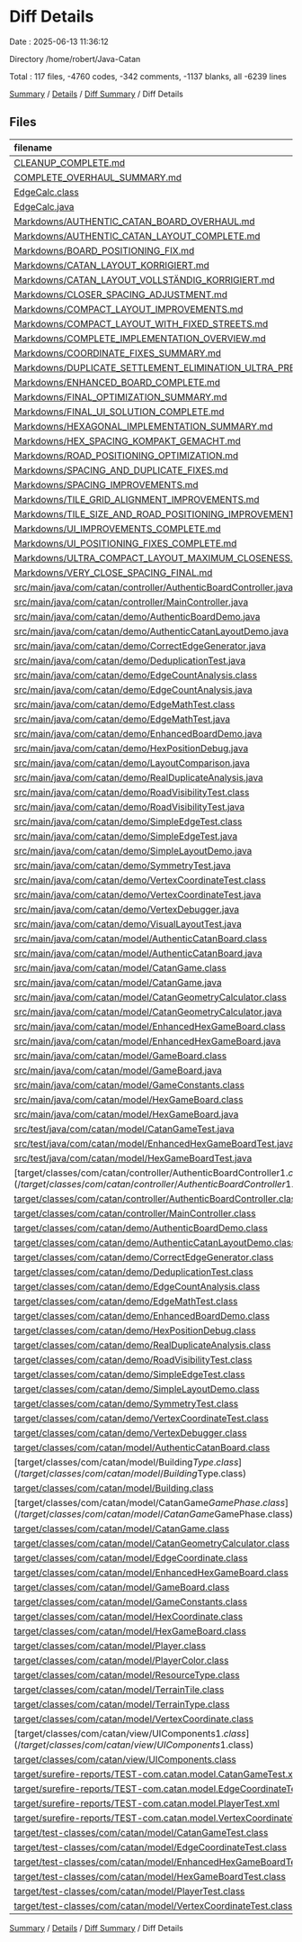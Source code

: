 # Diff Details

Date : 2025-06-13 11:36:12

Directory /home/robert/Java-Catan

Total : 117 files,  -4760 codes, -342 comments, -1137 blanks, all -6239 lines

[Summary](results.md) / [Details](details.md) / [Diff Summary](diff.md) / Diff Details

## Files
| filename | language | code | comment | blank | total |
| :--- | :--- | ---: | ---: | ---: | ---: |
| [CLEANUP\_COMPLETE.md](/CLEANUP_COMPLETE.md) | Markdown | 68 | 0 | 14 | 82 |
| [COMPLETE\_OVERHAUL\_SUMMARY.md](/COMPLETE_OVERHAUL_SUMMARY.md) | Markdown | 98 | 0 | 22 | 120 |
| [EdgeCalc.class](/EdgeCalc.class) | Java | -7 | 0 | 0 | -7 |
| [EdgeCalc.java](/EdgeCalc.java) | Java | -1 | 0 | -1 | -2 |
| [Markdowns/AUTHENTIC\_CATAN\_BOARD\_OVERHAUL.md](/Markdowns/AUTHENTIC_CATAN_BOARD_OVERHAUL.md) | Markdown | -111 | 0 | -31 | -142 |
| [Markdowns/AUTHENTIC\_CATAN\_LAYOUT\_COMPLETE.md](/Markdowns/AUTHENTIC_CATAN_LAYOUT_COMPLETE.md) | Markdown | -90 | 0 | -25 | -115 |
| [Markdowns/BOARD\_POSITIONING\_FIX.md](/Markdowns/BOARD_POSITIONING_FIX.md) | Markdown | -13 | 0 | -4 | -17 |
| [Markdowns/CATAN\_LAYOUT\_KORRIGIERT.md](/Markdowns/CATAN_LAYOUT_KORRIGIERT.md) | Markdown | -49 | 0 | -19 | -68 |
| [Markdowns/CATAN\_LAYOUT\_VOLLSTÄNDIG\_KORRIGIERT.md](/Markdowns/CATAN_LAYOUT_VOLLST%C3%84NDIG_KORRIGIERT.md) | Markdown | -76 | 0 | -21 | -97 |
| [Markdowns/CLOSER\_SPACING\_ADJUSTMENT.md](/Markdowns/CLOSER_SPACING_ADJUSTMENT.md) | Markdown | -84 | 0 | -25 | -109 |
| [Markdowns/COMPACT\_LAYOUT\_IMPROVEMENTS.md](/Markdowns/COMPACT_LAYOUT_IMPROVEMENTS.md) | Markdown | -93 | 0 | -27 | -120 |
| [Markdowns/COMPACT\_LAYOUT\_WITH\_FIXED\_STREETS.md](/Markdowns/COMPACT_LAYOUT_WITH_FIXED_STREETS.md) | Markdown | -100 | 0 | -26 | -126 |
| [Markdowns/COMPLETE\_IMPLEMENTATION\_OVERVIEW.md](/Markdowns/COMPLETE_IMPLEMENTATION_OVERVIEW.md) | Markdown | -95 | 0 | -26 | -121 |
| [Markdowns/COORDINATE\_FIXES\_SUMMARY.md](/Markdowns/COORDINATE_FIXES_SUMMARY.md) | Markdown | -72 | 0 | -20 | -92 |
| [Markdowns/DUPLICATE\_SETTLEMENT\_ELIMINATION\_ULTRA\_PRECISION.md](/Markdowns/DUPLICATE_SETTLEMENT_ELIMINATION_ULTRA_PRECISION.md) | Markdown | -121 | 0 | -33 | -154 |
| [Markdowns/ENHANCED\_BOARD\_COMPLETE.md](/Markdowns/ENHANCED_BOARD_COMPLETE.md) | Markdown | -91 | 0 | -27 | -118 |
| [Markdowns/FINAL\_OPTIMIZATION\_SUMMARY.md](/Markdowns/FINAL_OPTIMIZATION_SUMMARY.md) | Markdown | -88 | 0 | -26 | -114 |
| [Markdowns/FINAL\_UI\_SOLUTION\_COMPLETE.md](/Markdowns/FINAL_UI_SOLUTION_COMPLETE.md) | Markdown | -91 | 0 | -26 | -117 |
| [Markdowns/HEXAGONAL\_IMPLEMENTATION\_SUMMARY.md](/Markdowns/HEXAGONAL_IMPLEMENTATION_SUMMARY.md) | Markdown | -104 | 0 | -33 | -137 |
| [Markdowns/HEX\_SPACING\_KOMPAKT\_GEMACHT.md](/Markdowns/HEX_SPACING_KOMPAKT_GEMACHT.md) | Markdown | -75 | 0 | -23 | -98 |
| [Markdowns/ROAD\_POSITIONING\_OPTIMIZATION.md](/Markdowns/ROAD_POSITIONING_OPTIMIZATION.md) | Markdown | -75 | 0 | -25 | -100 |
| [Markdowns/SPACING\_AND\_DUPLICATE\_FIXES.md](/Markdowns/SPACING_AND_DUPLICATE_FIXES.md) | Markdown | -61 | 0 | -19 | -80 |
| [Markdowns/SPACING\_IMPROVEMENTS.md](/Markdowns/SPACING_IMPROVEMENTS.md) | Markdown | -85 | 0 | -25 | -110 |
| [Markdowns/TILE\_GRID\_ALIGNMENT\_IMPROVEMENTS.md](/Markdowns/TILE_GRID_ALIGNMENT_IMPROVEMENTS.md) | Markdown | -78 | 0 | -26 | -104 |
| [Markdowns/TILE\_SIZE\_AND\_ROAD\_POSITIONING\_IMPROVEMENTS.md](/Markdowns/TILE_SIZE_AND_ROAD_POSITIONING_IMPROVEMENTS.md) | Markdown | -83 | 0 | -22 | -105 |
| [Markdowns/UI\_IMPROVEMENTS\_COMPLETE.md](/Markdowns/UI_IMPROVEMENTS_COMPLETE.md) | Markdown | -141 | 0 | -38 | -179 |
| [Markdowns/UI\_POSITIONING\_FIXES\_COMPLETE.md](/Markdowns/UI_POSITIONING_FIXES_COMPLETE.md) | Markdown | -106 | 0 | -28 | -134 |
| [Markdowns/ULTRA\_COMPACT\_LAYOUT\_MAXIMUM\_CLOSENESS.md](/Markdowns/ULTRA_COMPACT_LAYOUT_MAXIMUM_CLOSENESS.md) | Markdown | -104 | 0 | -26 | -130 |
| [Markdowns/VERY\_CLOSE\_SPACING\_FINAL.md](/Markdowns/VERY_CLOSE_SPACING_FINAL.md) | Markdown | -62 | 0 | -16 | -78 |
| [src/main/java/com/catan/controller/AuthenticBoardController.java](/src/main/java/com/catan/controller/AuthenticBoardController.java) | Java | 219 | 54 | 47 | 320 |
| [src/main/java/com/catan/controller/MainController.java](/src/main/java/com/catan/controller/MainController.java) | Java | -896 | -177 | -224 | -1,297 |
| [src/main/java/com/catan/demo/AuthenticBoardDemo.java](/src/main/java/com/catan/demo/AuthenticBoardDemo.java) | Java | 58 | 8 | 18 | 84 |
| [src/main/java/com/catan/demo/AuthenticCatanLayoutDemo.java](/src/main/java/com/catan/demo/AuthenticCatanLayoutDemo.java) | Java | -64 | -6 | -16 | -86 |
| [src/main/java/com/catan/demo/CorrectEdgeGenerator.java](/src/main/java/com/catan/demo/CorrectEdgeGenerator.java) | Java | -143 | -39 | -34 | -216 |
| [src/main/java/com/catan/demo/DeduplicationTest.java](/src/main/java/com/catan/demo/DeduplicationTest.java) | Java | -1 | 0 | 0 | -1 |
| [src/main/java/com/catan/demo/EdgeCountAnalysis.class](/src/main/java/com/catan/demo/EdgeCountAnalysis.class) | Java | -58 | 0 | 0 | -58 |
| [src/main/java/com/catan/demo/EdgeCountAnalysis.java](/src/main/java/com/catan/demo/EdgeCountAnalysis.java) | Java | -102 | -19 | -29 | -150 |
| [src/main/java/com/catan/demo/EdgeMathTest.class](/src/main/java/com/catan/demo/EdgeMathTest.class) | Java | -44 | 0 | 0 | -44 |
| [src/main/java/com/catan/demo/EdgeMathTest.java](/src/main/java/com/catan/demo/EdgeMathTest.java) | Java | -88 | -33 | -35 | -156 |
| [src/main/java/com/catan/demo/EnhancedBoardDemo.java](/src/main/java/com/catan/demo/EnhancedBoardDemo.java) | Java | -79 | -14 | -24 | -117 |
| [src/main/java/com/catan/demo/HexPositionDebug.java](/src/main/java/com/catan/demo/HexPositionDebug.java) | Java | -71 | -7 | -22 | -100 |
| [src/main/java/com/catan/demo/LayoutComparison.java](/src/main/java/com/catan/demo/LayoutComparison.java) | Java | 0 | 0 | -1 | -1 |
| [src/main/java/com/catan/demo/RealDuplicateAnalysis.java](/src/main/java/com/catan/demo/RealDuplicateAnalysis.java) | Java | -44 | -3 | -16 | -63 |
| [src/main/java/com/catan/demo/RoadVisibilityTest.class](/src/main/java/com/catan/demo/RoadVisibilityTest.class) | Java | -25 | 0 | 0 | -25 |
| [src/main/java/com/catan/demo/RoadVisibilityTest.java](/src/main/java/com/catan/demo/RoadVisibilityTest.java) | Java | -41 | -6 | -13 | -60 |
| [src/main/java/com/catan/demo/SimpleEdgeTest.class](/src/main/java/com/catan/demo/SimpleEdgeTest.class) | Java | -41 | 0 | 0 | -41 |
| [src/main/java/com/catan/demo/SimpleEdgeTest.java](/src/main/java/com/catan/demo/SimpleEdgeTest.java) | Java | -67 | -10 | -21 | -98 |
| [src/main/java/com/catan/demo/SimpleLayoutDemo.java](/src/main/java/com/catan/demo/SimpleLayoutDemo.java) | Java | -47 | -7 | -15 | -69 |
| [src/main/java/com/catan/demo/SymmetryTest.java](/src/main/java/com/catan/demo/SymmetryTest.java) | Java | -54 | -4 | -15 | -73 |
| [src/main/java/com/catan/demo/VertexCoordinateTest.class](/src/main/java/com/catan/demo/VertexCoordinateTest.class) | Java | -34 | 0 | 0 | -34 |
| [src/main/java/com/catan/demo/VertexCoordinateTest.java](/src/main/java/com/catan/demo/VertexCoordinateTest.java) | Java | -85 | -14 | -22 | -121 |
| [src/main/java/com/catan/demo/VertexDebugger.java](/src/main/java/com/catan/demo/VertexDebugger.java) | Java | -50 | -3 | -16 | -69 |
| [src/main/java/com/catan/demo/VisualLayoutTest.java](/src/main/java/com/catan/demo/VisualLayoutTest.java) | Java | 0 | 0 | -1 | -1 |
| [src/main/java/com/catan/model/AuthenticCatanBoard.class](/src/main/java/com/catan/model/AuthenticCatanBoard.class) | Java | 108 | 0 | 0 | 108 |
| [src/main/java/com/catan/model/AuthenticCatanBoard.java](/src/main/java/com/catan/model/AuthenticCatanBoard.java) | Java | 250 | 83 | 71 | 404 |
| [src/main/java/com/catan/model/CatanGame.class](/src/main/java/com/catan/model/CatanGame.class) | Java | 8 | 0 | 0 | 8 |
| [src/main/java/com/catan/model/CatanGame.java](/src/main/java/com/catan/model/CatanGame.java) | Java | 47 | 6 | 8 | 61 |
| [src/main/java/com/catan/model/CatanGeometryCalculator.class](/src/main/java/com/catan/model/CatanGeometryCalculator.class) | Java | 76 | 0 | 0 | 76 |
| [src/main/java/com/catan/model/CatanGeometryCalculator.java](/src/main/java/com/catan/model/CatanGeometryCalculator.java) | Java | 66 | 28 | 30 | 124 |
| [src/main/java/com/catan/model/EnhancedHexGameBoard.class](/src/main/java/com/catan/model/EnhancedHexGameBoard.class) | Java | -138 | 0 | 0 | -138 |
| [src/main/java/com/catan/model/EnhancedHexGameBoard.java](/src/main/java/com/catan/model/EnhancedHexGameBoard.java) | Java | -335 | -61 | -83 | -479 |
| [src/main/java/com/catan/model/GameBoard.class](/src/main/java/com/catan/model/GameBoard.class) | Java | -19 | 0 | 0 | -19 |
| [src/main/java/com/catan/model/GameBoard.java](/src/main/java/com/catan/model/GameBoard.java) | Java | -46 | 23 | 2 | -21 |
| [src/main/java/com/catan/model/GameConstants.class](/src/main/java/com/catan/model/GameConstants.class) | Java | 69 | 0 | 0 | 69 |
| [src/main/java/com/catan/model/HexGameBoard.class](/src/main/java/com/catan/model/HexGameBoard.class) | Java | -97 | 0 | 0 | -97 |
| [src/main/java/com/catan/model/HexGameBoard.java](/src/main/java/com/catan/model/HexGameBoard.java) | Java | -192 | -30 | -53 | -275 |
| [src/test/java/com/catan/model/CatanGameTest.java](/src/test/java/com/catan/model/CatanGameTest.java) | Java | 5 | 1 | 0 | 6 |
| [src/test/java/com/catan/model/EnhancedHexGameBoardTest.java](/src/test/java/com/catan/model/EnhancedHexGameBoardTest.java) | Java | -128 | -24 | -40 | -192 |
| [src/test/java/com/catan/model/HexGameBoardTest.java](/src/test/java/com/catan/model/HexGameBoardTest.java) | Java | -103 | -28 | -35 | -166 |
| [target/classes/com/catan/controller/AuthenticBoardController$1.class](/target/classes/com/catan/controller/AuthenticBoardController$1.class) | Java | 14 | 0 | 0 | 14 |
| [target/classes/com/catan/controller/AuthenticBoardController.class](/target/classes/com/catan/controller/AuthenticBoardController.class) | Java | 185 | 0 | 2 | 187 |
| [target/classes/com/catan/controller/MainController.class](/target/classes/com/catan/controller/MainController.class) | Java | -476 | 0 | -5 | -481 |
| [target/classes/com/catan/demo/AuthenticBoardDemo.class](/target/classes/com/catan/demo/AuthenticBoardDemo.class) | Java | 33 | 0 | 0 | 33 |
| [target/classes/com/catan/demo/AuthenticCatanLayoutDemo.class](/target/classes/com/catan/demo/AuthenticCatanLayoutDemo.class) | Java | -71 | 0 | -1 | -72 |
| [target/classes/com/catan/demo/CorrectEdgeGenerator.class](/target/classes/com/catan/demo/CorrectEdgeGenerator.class) | Java | -56 | 0 | -1 | -57 |
| [target/classes/com/catan/demo/DeduplicationTest.class](/target/classes/com/catan/demo/DeduplicationTest.class) | Java | 11 | 0 | -1 | 10 |
| [target/classes/com/catan/demo/EdgeCountAnalysis.class](/target/classes/com/catan/demo/EdgeCountAnalysis.class) | Java | -66 | 0 | 0 | -66 |
| [target/classes/com/catan/demo/EdgeMathTest.class](/target/classes/com/catan/demo/EdgeMathTest.class) | Java | -56 | 0 | 0 | -56 |
| [target/classes/com/catan/demo/EnhancedBoardDemo.class](/target/classes/com/catan/demo/EnhancedBoardDemo.class) | Java | -78 | 0 | -1 | -79 |
| [target/classes/com/catan/demo/HexPositionDebug.class](/target/classes/com/catan/demo/HexPositionDebug.class) | Java | -54 | 0 | -3 | -57 |
| [target/classes/com/catan/demo/RealDuplicateAnalysis.class](/target/classes/com/catan/demo/RealDuplicateAnalysis.class) | Java | -24 | 0 | 0 | -24 |
| [target/classes/com/catan/demo/RoadVisibilityTest.class](/target/classes/com/catan/demo/RoadVisibilityTest.class) | Java | -28 | 0 | 0 | -28 |
| [target/classes/com/catan/demo/SimpleEdgeTest.class](/target/classes/com/catan/demo/SimpleEdgeTest.class) | Java | -45 | 0 | 0 | -45 |
| [target/classes/com/catan/demo/SimpleLayoutDemo.class](/target/classes/com/catan/demo/SimpleLayoutDemo.class) | Java | -32 | 0 | -1 | -33 |
| [target/classes/com/catan/demo/SymmetryTest.class](/target/classes/com/catan/demo/SymmetryTest.class) | Java | -35 | 0 | -3 | -38 |
| [target/classes/com/catan/demo/VertexCoordinateTest.class](/target/classes/com/catan/demo/VertexCoordinateTest.class) | Java | -39 | 0 | 0 | -39 |
| [target/classes/com/catan/demo/VertexDebugger.class](/target/classes/com/catan/demo/VertexDebugger.class) | Java | -38 | 0 | 0 | -38 |
| [target/classes/com/catan/model/AuthenticCatanBoard.class](/target/classes/com/catan/model/AuthenticCatanBoard.class) | Java | 117 | 0 | 0 | 117 |
| [target/classes/com/catan/model/Building$Type.class](/target/classes/com/catan/model/Building$Type.class) | Java | 4 | 0 | 0 | 4 |
| [target/classes/com/catan/model/Building.class](/target/classes/com/catan/model/Building.class) | Java | -4 | 0 | 0 | -4 |
| [target/classes/com/catan/model/CatanGame$GamePhase.class](/target/classes/com/catan/model/CatanGame$GamePhase.class) | Java | 2 | 0 | 0 | 2 |
| [target/classes/com/catan/model/CatanGame.class](/target/classes/com/catan/model/CatanGame.class) | Java | 1 | 0 | 0 | 1 |
| [target/classes/com/catan/model/CatanGeometryCalculator.class](/target/classes/com/catan/model/CatanGeometryCalculator.class) | Java | 76 | 0 | 0 | 76 |
| [target/classes/com/catan/model/EdgeCoordinate.class](/target/classes/com/catan/model/EdgeCoordinate.class) | Java | 13 | 0 | 0 | 13 |
| [target/classes/com/catan/model/EnhancedHexGameBoard.class](/target/classes/com/catan/model/EnhancedHexGameBoard.class) | Java | -97 | -41 | -1 | -139 |
| [target/classes/com/catan/model/GameBoard.class](/target/classes/com/catan/model/GameBoard.class) | Java | -13 | -12 | 0 | -25 |
| [target/classes/com/catan/model/GameConstants.class](/target/classes/com/catan/model/GameConstants.class) | Java | 39 | 0 | 0 | 39 |
| [target/classes/com/catan/model/HexCoordinate.class](/target/classes/com/catan/model/HexCoordinate.class) | Java | 10 | 0 | 0 | 10 |
| [target/classes/com/catan/model/HexGameBoard.class](/target/classes/com/catan/model/HexGameBoard.class) | Java | -93 | 0 | 0 | -93 |
| [target/classes/com/catan/model/Player.class](/target/classes/com/catan/model/Player.class) | Java | -6 | -2 | -1 | -9 |
| [target/classes/com/catan/model/PlayerColor.class](/target/classes/com/catan/model/PlayerColor.class) | Java | 3 | 0 | 0 | 3 |
| [target/classes/com/catan/model/ResourceType.class](/target/classes/com/catan/model/ResourceType.class) | Java | 2 | 0 | 0 | 2 |
| [target/classes/com/catan/model/TerrainTile.class](/target/classes/com/catan/model/TerrainTile.class) | Java | -2 | -5 | 0 | -7 |
| [target/classes/com/catan/model/TerrainType.class](/target/classes/com/catan/model/TerrainType.class) | Java | -1 | 0 | 0 | -1 |
| [target/classes/com/catan/model/VertexCoordinate.class](/target/classes/com/catan/model/VertexCoordinate.class) | Java | 26 | 0 | 0 | 26 |
| [target/classes/com/catan/view/UIComponents$1.class](/target/classes/com/catan/view/UIComponents$1.class) | Java | 13 | 0 | 0 | 13 |
| [target/classes/com/catan/view/UIComponents.class](/target/classes/com/catan/view/UIComponents.class) | Java | -9 | 0 | 0 | -9 |
| [target/surefire-reports/TEST-com.catan.model.CatanGameTest.xml](/target/surefire-reports/TEST-com.catan.model.CatanGameTest.xml) | XML | 158 | 0 | 0 | 158 |
| [target/surefire-reports/TEST-com.catan.model.EdgeCoordinateTest.xml](/target/surefire-reports/TEST-com.catan.model.EdgeCoordinateTest.xml) | XML | 62 | 0 | 0 | 62 |
| [target/surefire-reports/TEST-com.catan.model.PlayerTest.xml](/target/surefire-reports/TEST-com.catan.model.PlayerTest.xml) | XML | 62 | 0 | 0 | 62 |
| [target/surefire-reports/TEST-com.catan.model.VertexCoordinateTest.xml](/target/surefire-reports/TEST-com.catan.model.VertexCoordinateTest.xml) | XML | 62 | 0 | 0 | 62 |
| [target/test-classes/com/catan/model/CatanGameTest.class](/target/test-classes/com/catan/model/CatanGameTest.class) | Java | -12 | 0 | 0 | -12 |
| [target/test-classes/com/catan/model/EdgeCoordinateTest.class](/target/test-classes/com/catan/model/EdgeCoordinateTest.class) | Java | -13 | 0 | 0 | -13 |
| [target/test-classes/com/catan/model/EnhancedHexGameBoardTest.class](/target/test-classes/com/catan/model/EnhancedHexGameBoardTest.class) | Java | -46 | 0 | 0 | -46 |
| [target/test-classes/com/catan/model/HexGameBoardTest.class](/target/test-classes/com/catan/model/HexGameBoardTest.class) | Java | -61 | 0 | 0 | -61 |
| [target/test-classes/com/catan/model/PlayerTest.class](/target/test-classes/com/catan/model/PlayerTest.class) | Java | -9 | 0 | 0 | -9 |
| [target/test-classes/com/catan/model/VertexCoordinateTest.class](/target/test-classes/com/catan/model/VertexCoordinateTest.class) | Java | -13 | 0 | 0 | -13 |

[Summary](results.md) / [Details](details.md) / [Diff Summary](diff.md) / Diff Details